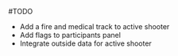 #TODO
- Add a fire and medical track to active shooter
- Add flags to participants panel
- Integrate outside data for active shooter